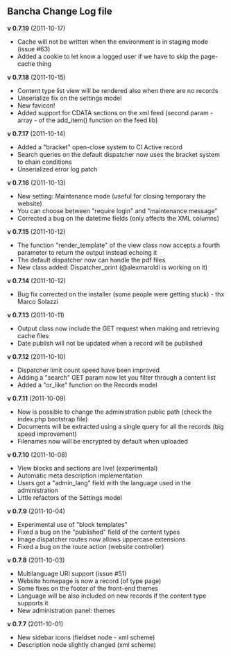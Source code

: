 ## Bancha Change Log file ##

**v 0.7.19** (2011-10-17)

- Cache will not be written when the environment is in staging mode (issue #63)
- Added a cookie to let know a logged user if we have to skip the page-cache thing


**v 0.7.18** (2011-10-15)

- Content type list view will be rendered also when there are no records
- Unserialize fix on the settings model
- New favicon!
- Added support for CDATA sections on the xml feed (second param - array - of the add_item() function on the feed lib)

**v 0.7.17** (2011-10-14)

- Added a "bracket" open-close system to CI Active record
- Search queries on the default dispatcher now uses the bracket system to chain conditions
- Unserialized error log patch


**v 0.7.16** (2011-10-13)

- New setting: Maintenance mode (useful for closing temporary the website)
- You can choose between "require login" and "maintenance message"
- Corrected a bug on the datetime fields (only affects the XML columns)


**v 0.7.15** (2011-10-12)

- The function "render_template" of the view class now accepts a fourth parameter to return the output instead echoing it
- The default dispatcher now can handle the pdf files
- New class added: Dispatcher_print (@alexmaroldi is working on it)


**v 0.7.14** (2011-10-12)

- Bug fix corrected on the installer (some people were getting stuck) - thx Marco Solazzi


**v 0.7.13** (2011-10-11)

- Output class now include the GET request when making and retrieving cache files
- Date publish will not be updated when a record will be published


**v 0.7.12** (2011-10-10)

- Dispatcher limit count speed have been improved
- Adding a "search" GET param now let you filter through a content list
- Added a "or_like" function on the Records model

**v 0.7.11** (2011-10-09)

- Now is possible to change the administration public path (check the index.php bootstrap file)
- Documents will be extracted using a single query for all the records (big speed improvement)
- Filenames now will be encrypted by default when uploaded

**v 0.7.10** (2011-10-08)

- View blocks and sections are live! (experimental)
- Automatic meta description implementation
- Users got a "admin_lang" field with the language used in the administration
- Little refactors of the Settings model

**v 0.7.9** (2011-10-04)

- Experimental use of "block templates"
- Fixed a bug on the "published" field of the content types
- Image dispatcher routes now allows uppercase extensions
- Fixed a bug on the route action (website controller)


**v 0.7.8** (2011-10-03)

- Multilanguage URI support (issue #51)
- Website homepage is now a record (of type page)
- Some fixes on the footer of the front-end themes
- Language will be also included on new records if the content type supports it
- New administration panel: themes


**v 0.7.7** (2011-10-01)

- New sidebar icons (fieldset node - xml scheme)
- Description node slightly changed (xml scheme)
